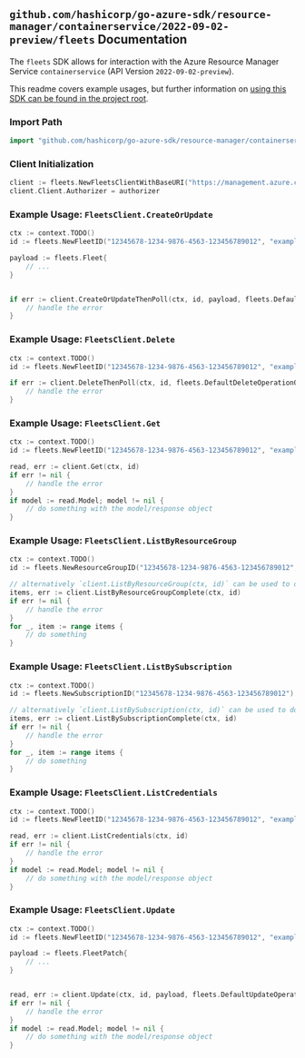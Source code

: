 
## `github.com/hashicorp/go-azure-sdk/resource-manager/containerservice/2022-09-02-preview/fleets` Documentation

The `fleets` SDK allows for interaction with the Azure Resource Manager Service `containerservice` (API Version `2022-09-02-preview`).

This readme covers example usages, but further information on [using this SDK can be found in the project root](https://github.com/hashicorp/go-azure-sdk/tree/main/docs).

### Import Path

```go
import "github.com/hashicorp/go-azure-sdk/resource-manager/containerservice/2022-09-02-preview/fleets"
```


### Client Initialization

```go
client := fleets.NewFleetsClientWithBaseURI("https://management.azure.com")
client.Client.Authorizer = authorizer
```


### Example Usage: `FleetsClient.CreateOrUpdate`

```go
ctx := context.TODO()
id := fleets.NewFleetID("12345678-1234-9876-4563-123456789012", "example-resource-group", "fleetValue")

payload := fleets.Fleet{
	// ...
}


if err := client.CreateOrUpdateThenPoll(ctx, id, payload, fleets.DefaultCreateOrUpdateOperationOptions()); err != nil {
	// handle the error
}
```


### Example Usage: `FleetsClient.Delete`

```go
ctx := context.TODO()
id := fleets.NewFleetID("12345678-1234-9876-4563-123456789012", "example-resource-group", "fleetValue")

if err := client.DeleteThenPoll(ctx, id, fleets.DefaultDeleteOperationOptions()); err != nil {
	// handle the error
}
```


### Example Usage: `FleetsClient.Get`

```go
ctx := context.TODO()
id := fleets.NewFleetID("12345678-1234-9876-4563-123456789012", "example-resource-group", "fleetValue")

read, err := client.Get(ctx, id)
if err != nil {
	// handle the error
}
if model := read.Model; model != nil {
	// do something with the model/response object
}
```


### Example Usage: `FleetsClient.ListByResourceGroup`

```go
ctx := context.TODO()
id := fleets.NewResourceGroupID("12345678-1234-9876-4563-123456789012", "example-resource-group")

// alternatively `client.ListByResourceGroup(ctx, id)` can be used to do batched pagination
items, err := client.ListByResourceGroupComplete(ctx, id)
if err != nil {
	// handle the error
}
for _, item := range items {
	// do something
}
```


### Example Usage: `FleetsClient.ListBySubscription`

```go
ctx := context.TODO()
id := fleets.NewSubscriptionID("12345678-1234-9876-4563-123456789012")

// alternatively `client.ListBySubscription(ctx, id)` can be used to do batched pagination
items, err := client.ListBySubscriptionComplete(ctx, id)
if err != nil {
	// handle the error
}
for _, item := range items {
	// do something
}
```


### Example Usage: `FleetsClient.ListCredentials`

```go
ctx := context.TODO()
id := fleets.NewFleetID("12345678-1234-9876-4563-123456789012", "example-resource-group", "fleetValue")

read, err := client.ListCredentials(ctx, id)
if err != nil {
	// handle the error
}
if model := read.Model; model != nil {
	// do something with the model/response object
}
```


### Example Usage: `FleetsClient.Update`

```go
ctx := context.TODO()
id := fleets.NewFleetID("12345678-1234-9876-4563-123456789012", "example-resource-group", "fleetValue")

payload := fleets.FleetPatch{
	// ...
}


read, err := client.Update(ctx, id, payload, fleets.DefaultUpdateOperationOptions())
if err != nil {
	// handle the error
}
if model := read.Model; model != nil {
	// do something with the model/response object
}
```
